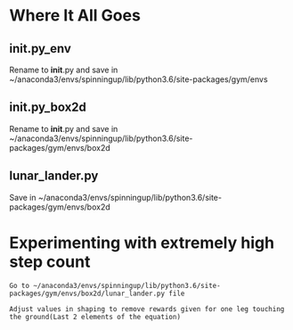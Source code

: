 # Where It All Goes

## __init__.py_env

Rename to __init__.py and save in ~/anaconda3/envs/spinningup/lib/python3.6/site-packages/gym/envs


## __init__.py_box2d

Rename to __init__.py and save in ~/anaconda3/envs/spinningup/lib/python3.6/site-packages/gym/envs/box2d

## lunar_lander.py

Save in ~/anaconda3/envs/spinningup/lib/python3.6/site-packages/gym/envs/box2d

# Experimenting with extremely high step count

    Go to ~/anaconda3/envs/spinningup/lib/python3.6/site-packages/gym/envs/box2d/lunar_lander.py file

    Adjust values in shaping to remove rewards given for one leg touching the ground(Last 2 elements of the equation)